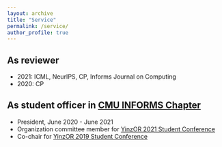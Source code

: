 ```yaml
---
layout: archive
title: "Service"
permalink: /service/
author_profile: true
---
```


## As reviewer
- 2021: ICML, NeurIPS, CP, Informs Journal on Computing
- 2020: CP

## As student officer in [CMU INFORMS Chapter](https://cmuinforms.org/)
- President, June 2020 - June 2021
- Organization committee member for [YinzOR 2021 Student Conference](https://yinzor.cmuinforms.org/)
- Co-chair for [YinzOR 2019 Student Conference](https://2019yinzorstudentconference.wordpress.com/)
